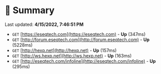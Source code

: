 # 📖 Summary
Last updated: **4/15/2022, 7:46:51 PM**

- `GET` [https://eseqtech.com](https://eseqtech.com) - **Up** (347ms)
- `GET` [http://forum.eseqtech.com](http://forum.eseqtech.com) - **Up** (5228ms)
- `GET` [http://hexp.net](http://hexp.net) - **Up** (157ms)
- `GET` [http://ws.hexp.net](http://ws.hexp.net) - **Up** (163ms)
- `GET` [http://eseqtech.com/infoline](http://eseqtech.com/infoline) - **Up** (295ms)
